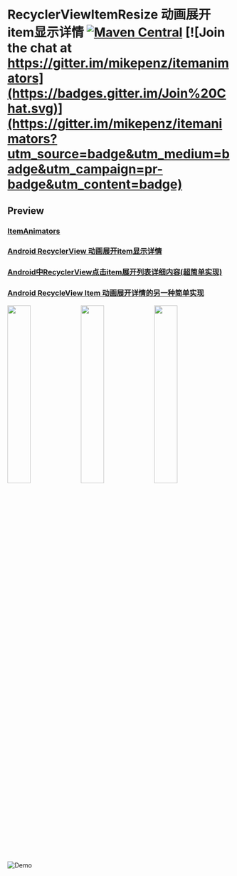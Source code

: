 # RecyclerViewItemResize 动画展开item显示详情  [![Maven Central](https://maven-badges.herokuapp.com/maven-central/com.mikepenz/itemanimators/badge.svg?style=flat)](https://maven-badges.herokuapp.com/maven-central/com.mikepenz/itemanimators) [![Join the chat at https://gitter.im/mikepenz/itemanimators](https://badges.gitter.im/Join%20Chat.svg)](https://gitter.im/mikepenz/itemanimators?utm_source=badge&utm_medium=badge&utm_campaign=pr-badge&utm_content=badge)

## Preview
### [ItemAnimators](https://github.com/mikepenz/ItemAnimators) 
### [Android RecyclerView 动画展开item显示详情](https://www.cnblogs.com/ldq2016/p/5825015.html) 
### [Android中RecyclerView点击item展开列表详细内容(超简单实现)](https://blog.csdn.net/qq_23179075/article/details/79230457) 
### [Android RecycleView Item 动画展开详情的另一种简单实现](https://www.jianshu.com/p/0f63dfd6d234)

<img src="https://github.com/mikepenz/ItemAnimators/blob/develop/DEV/preview/Telecine_2016-01-09-19-01-46.gif" width="32%"> <img src="http://fs.gimoo.net/img/2015/07/03/151033_5596356983517.jpg" width="32%"> <img src="http://upload-images.jianshu.io/upload_images/2909848-19930b38e02cb627.gif?imageMogr2/auto-orient/strip%7CimageView2/2/w/1240" width="32%"> ![Demo](https://upload-images.jianshu.io/upload_images/3606778-06760bf67c627f28.jpg?imageMogr2/auto-orient/strip%7CimageView2/2/w/640)
